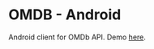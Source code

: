# OMDB - Android
Android client for OMDb API. Demo [here](https://github.com/hareshkh/OMDb-Android/blob/master/demo.mp4).